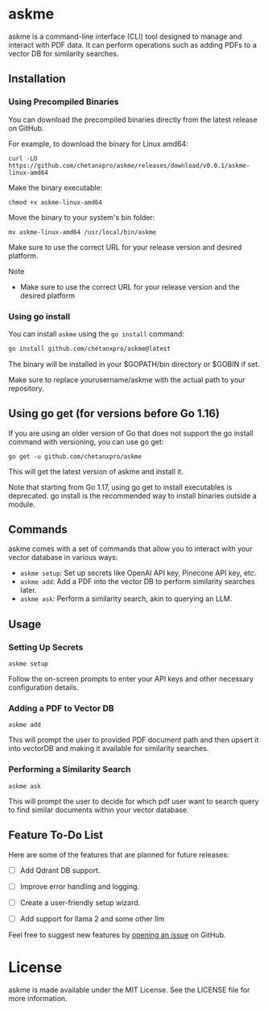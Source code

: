 # askme 

askme is a command-line interface (CLI) tool designed to manage and interact with PDF data. It can perform operations such as adding PDFs to a vector DB for similarity searches.

## Installation

### Using Precompiled Binaries

You can download the precompiled binaries directly from the latest release on GitHub.

For example, to download the binary for Linux amd64:

```
curl -LO https://github.com/chetanxpro/askme/releases/download/v0.0.1/askme-linux-amd64
```

Make the binary executable:
```
chmod +x askme-linux-amd64
```
Move the binary to your system's bin folder:
```
mv askme-linux-amd64 /usr/local/bin/askme
```
Make sure to use the correct URL for your release version and desired platform.

Note
- Make sure to use the correct URL for your release version and the desired platform

### Using go install

You can install `askme` using the `go install` command:

```bash
go install github.com/chetanxpro/askme@latest
```

The binary will be installed in your $GOPATH/bin directory or $GOBIN if set.

Make sure to replace yourusername/askme with the actual path to your repository.


## Using go get (for versions before Go 1.16)

If you are using an older version of Go that does not support the go install command with versioning, you can use go get:
```
go get -u github.com/chetanxpro/askme
```

This will get the latest version of askme and install it.

Note that starting from Go 1.17, using go get to install executables is deprecated. go install is the recommended way to install binaries outside a module.

## Commands

askme comes with a set of commands that allow you to interact with your vector database in various ways:

- `askme setup`: Set up secrets like OpenAI API key, Pinecone API key, etc.
- `askme add`: Add a PDF into the vector DB to perform similarity searches later.
- `askme ask`: Perform a similarity search, akin to querying an LLM.


## Usage

### Setting Up Secrets
```askme setup```

Follow the on-screen prompts to enter your API keys and other necessary configuration details.

### Adding a PDF to Vector DB

```askme add```

This will prompt the user to provided PDF document path and then upsert it into vectorDB and making it available for similarity searches.

### Performing a Similarity Search

```askme ask```

This will prompt the user to decide for which pdf user want to search query to find similar documents within your vector database.


## Feature To-Do List

Here are some of the features that are planned for future releases:

- [ ] Add Qdrant DB support.
- [ ] Improve error handling and logging.
- [ ] Create a user-friendly setup wizard.
- [ ] Add support for llama 2 and some other llm


Feel free to suggest new features by [opening an issue](https://github.com/chetanxpro/askme/issues) on GitHub.


# License

askme is made available under the MIT License. See the LICENSE file for more information.
